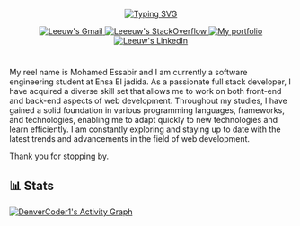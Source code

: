 <p align="center">
  <!-- Typing SVG by DenverCoder1 - https://github.com/DenverCoder1/readme-typing-svg -->
  <a href="https://git.io/typing-svg"><img src="https://readme-typing-svg.demolab.com?font=Roboto&weight=500&size=30&pause=500&color=42B883&center=true&vCenter=true&random=false&width=435&lines=Hi%2C+Leeuw+is+here!+%F0%9F%91%8B;I+am+a+student+at+EnsaJ;%26+Full+stack+developer;I+like+to+learn+new+things" alt="Typing SVG" /></a>
</p>


<div align="center" style="text-align:center">
    <a href="mailto:mohamedessabir20@gmail.com">
        <img src="https://img.shields.io/badge/-Gmail-EA4335?style=for-the-badge&logo=Gmail&logoColor=white"
            alt="Leeuw's Gmail">
    </a>
    <a href="https://stackoverflow.com/users/12905414/leeuw">
        <img src="https://img.shields.io/badge/-SO-F58025?style=for-the-badge&logo=StackOverflow&logoColor=white"
            alt="Leeeuw's StackOverflow">
    </a>
    <a href="https://leeuw.vercel.app">
        <img src="https://img.shields.io/website?style=for-the-badge&logo=website&logoColor=white&url=https://leeuw.vercel.app"
            alt="My portfolio">
    </a>
    <a href="https://www.linkedin.com/in/mohamed-essabir-a23633196">
        <img src="https://img.shields.io/badge/LinkedIn-0A66C2?style=for-the-badge&logo=linkedin&logoColor=white"
            alt="Leeuw's LinkedIn">
    </a>
<!--     <a href="https://dev.to/josee9988">
        <img src="https://img.shields.io/badge/Dev.to-0A0A0A?style=for-the-badge&logo=dev.to&logoColor=white"
            alt="Josee9988's dev.to">
    </a> -->
</div>


#

My reel name is Mohamed Essabir and I am currently a software engineering student at Ensa El jadida. As a passionate full stack developer, I have acquired a diverse skill set that allows me to work on both front-end and back-end aspects of web development. Throughout my studies, I have gained a solid foundation in various programming languages, frameworks, and technologies, enabling me to adapt quickly to new technologies and learn efficiently. I am constantly exploring and staying up to date with the latest trends and advancements in the field of web development.

Thank you for stopping by.

## **📊 Stats**

  <!-- https://github.com/ashutosh00710/github-readme-activity-graph -->

  <a href="https://github.com/ashutosh00710/github-readme-activity-graph">
  <img alt="DenverCoder1's Activity Graph" src="https://github-readme-activity-graph.vercel.app/graph/?username=mohamed2020m&bg_color=1F222E&color=F8D866&line=42b883&point=FFFFFF&hide_border=true" /></a>
  
